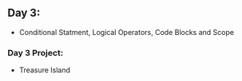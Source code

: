 ## Day 3:
  - Conditional Statment, Logical Operators, Code Blocks and Scope

### Day 3 Project:
  - Treasure Island
